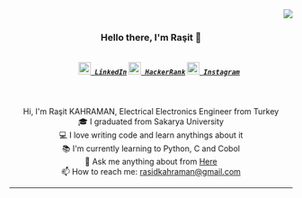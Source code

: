 <img align="right" src="https://visitor-badge.laobi.icu/badge?page_id=kahramanrasit">
<br>
<h3 align="center">
  Hello there, I'm Raşit 👋
</h3>
<h5 align="center">
  <code>
    <a href="https://www.linkedin.com/in/kahramanrasit/" title="LinkedIn Profile"><img width="22" src="https://github.com/zumrudu-anka/zumrudu-anka/blob/master/images/linkedin.svg"> LinkedIn</a></code>
  <code><a href="https://www.hackerrank.com/rasidkahraman" title="HackerRank Profile"><img width="22" src="https://github.com/zumrudu-anka/zumrudu-anka/blob/master/images/hackerrank.png"> HackerRank</a></code>
  <code><a href="https://www.instagram.com/kahraman.rasit/" title="Instagram Profile"><img width="22" src="https://github.com/zumrudu-anka/zumrudu-anka/blob/master/images/instagram.svg"> Instagram</a></code>
</h5>
<br>
<p align="center">
  Hi, I'm Raşit KAHRAMAN, Electrical Electronics Engineer from Turkey
  <br>
  🎓 I graduated from Sakarya University
  <br>
  💻 I love writing code and learn anythings about it
  <br>
  📚 I'm currently learning to Python, C and Cobol
  <br>
  💬 Ask me anything about from <a href="https://github.com/kahramanrasit" title="Issues">Here</a>
  <br>
  📫 How to reach me: <a href="mailto: rasidkahraman@gmail.com">rasidkahraman@gmail.com</a>
</p>


<hr>


